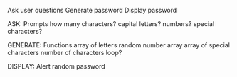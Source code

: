 Ask user questions
Generate password
Display password


ASK:
    Prompts
        how many characters?
        capital letters?
        numbers?
        special characters?
    
GENERATE:
    Functions
        array of letters
        random number array
        array of special characters
        number of characters
        loop?

DISPLAY:
    Alert
        random password
